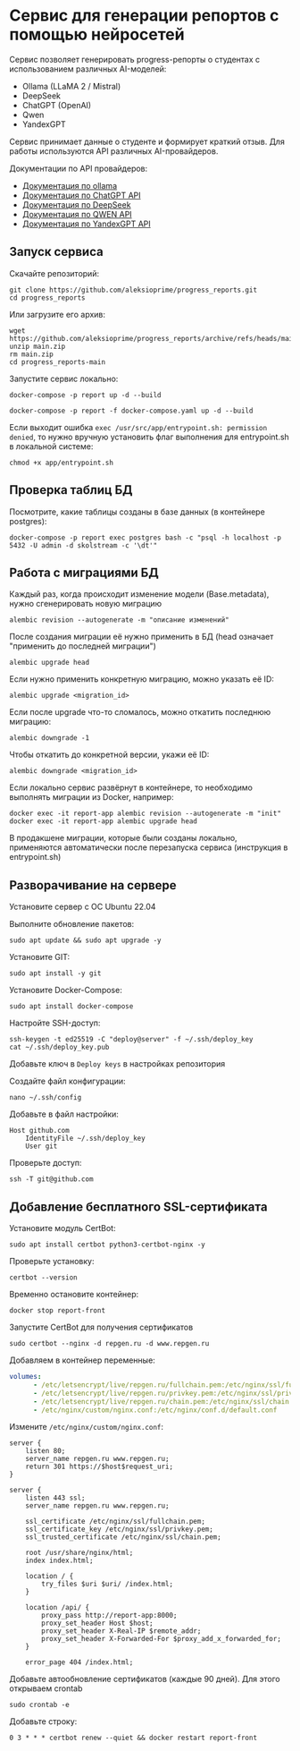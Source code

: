# Сервис для генерации репортов с помощью нейросетей

Сервис позволяет генерировать progress-репорты о студентах с использованием различных AI-моделей:

- Ollama (LLaMA 2 / Mistral)
- DeepSeek
- ChatGPT (OpenAI)
- Qwen
- YandexGPT

Сервис принимает данные о студенте и формирует краткий отзыв. Для работы используются API различных AI-провайдеров.

Документации по API провайдеров:

- [Документация по ollama](https://github.com/ollama/ollama)
- [Документация по ChatGPT API](https://platform.openai.com/docs/quickstart)
- [Документация по DeepSeek](https://api-docs.deepseek.com/)
- [Документация по QWEN API](https://www.alibabacloud.com/help/en/model-studio/developer-reference/use-qwen-by-calling-api)
- [Документация по YandexGPT API](https://yandex.cloud/ru/docs/foundation-models/quickstart/yandexgpt#sdk_1)

## Запуск сервиса

Скачайте репозиторий:
```
git clone https://github.com/aleksioprime/progress_reports.git
cd progress_reports
```

Или загрузите его архив:
```
wget https://github.com/aleksioprime/progress_reports/archive/refs/heads/main.zip
unzip main.zip
rm main.zip
cd progress_reports-main
```

Запустите сервис локально:
```
docker-compose -p report up -d --build
```

```
docker-compose -p report -f docker-compose.yaml up -d --build
```

Если выходит ошибка `exec /usr/src/app/entrypoint.sh: permission denied`, то нужно вручную установить флаг выполнения для entrypoint.sh в локальной системе:
```
chmod +x app/entrypoint.sh
```

## Проверка таблиц БД

Посмотрите, какие таблицы созданы в базе данных (в контейнере postgres):
```
docker-compose -p report exec postgres bash -c "psql -h localhost -p 5432 -U admin -d skolstream -c '\dt'"
```

## Работа с миграциями БД

Каждый раз, когда происходит изменение модели (Base.metadata), нужно сгенерировать новую миграцию
```shell
alembic revision --autogenerate -m "описание изменений"
```

После создания миграции её нужно применить в БД (head означает "применить до последней миграции")
```shell
alembic upgrade head
```

Если нужно применить конкретную миграцию, можно указать её ID:
```shell
alembic upgrade <migration_id>
```

Если после upgrade что-то сломалось, можно откатить последнюю миграцию:
```shell
alembic downgrade -1
```

Чтобы откатить до конкретной версии, укажи её ID:
```shell
alembic downgrade <migration_id>
```

Если локально сервис развёрнут в контейнере, то необходимо выполнять миграции из Docker, например:
```shell
docker exec -it report-app alembic revision --autogenerate -m "init"
docker exec -it report-app alembic upgrade head
```

В продакшене миграции, которые были созданы локально, применяются автоматически после перезапуска сервиса (инструкция в entrypoint.sh)

## Разворачивание на сервере

Установите сервер с ОС Ubuntu 22.04

Выполните обновление пакетов:
```
sudo apt update && sudo apt upgrade -y
```

Установите GIT:
```
sudo apt install -y git
```

Установите Docker-Compose:
```
sudo apt install docker-compose
```

Настройте SSH-доступ:
```
ssh-keygen -t ed25519 -C "deploy@server" -f ~/.ssh/deploy_key
cat ~/.ssh/deploy_key.pub
```
Добавьте ключ в `Deploy keys` в настройках репозитория

Создайте файл конфигурации:
```
nano ~/.ssh/config
```

Добавьте в файл настройки:
```
Host github.com
    IdentityFile ~/.ssh/deploy_key
    User git
```

Проверьте доступ:
```
ssh -T git@github.com
```

## Добавление бесплатного SSL-сертификата

Установите модуль CertBot:
```
sudo apt install certbot python3-certbot-nginx -y
```

Проверьте установку:
```
certbot --version
```

Временно остановите контейнер:
```
docker stop report-front
```

Запустите CertBot для получения сертификатов
```
sudo certbot --nginx -d repgen.ru -d www.repgen.ru
```

Добавляем в контейнер переменные:
```yaml
volumes:
      - /etc/letsencrypt/live/repgen.ru/fullchain.pem:/etc/nginx/ssl/fullchain.pem
      - /etc/letsencrypt/live/repgen.ru/privkey.pem:/etc/nginx/ssl/privkey.pem
      - /etc/letsencrypt/live/repgen.ru/chain.pem:/etc/nginx/ssl/chain.pem
      - /etc/nginx/custom/nginx.conf:/etc/nginx/conf.d/default.conf
```

Измените `/etc/nginx/custom/nginx.conf`:
```
server {
    listen 80;
    server_name repgen.ru www.repgen.ru;
    return 301 https://$host$request_uri;
}

server {
    listen 443 ssl;
    server_name repgen.ru www.repgen.ru;

    ssl_certificate /etc/nginx/ssl/fullchain.pem;
    ssl_certificate_key /etc/nginx/ssl/privkey.pem;
    ssl_trusted_certificate /etc/nginx/ssl/chain.pem;

    root /usr/share/nginx/html;
    index index.html;

    location / {
        try_files $uri $uri/ /index.html;
    }

    location /api/ {
        proxy_pass http://report-app:8000;
        proxy_set_header Host $host;
        proxy_set_header X-Real-IP $remote_addr;
        proxy_set_header X-Forwarded-For $proxy_add_x_forwarded_for;
    }

    error_page 404 /index.html;
```

Добавьте автообновление сертификатов (каждые 90 дней). Для этого открываем crontab
```
sudo crontab -e
```

Добавьте строку:
```
0 3 * * * certbot renew --quiet && docker restart report-front
```